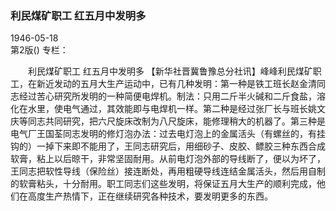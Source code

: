 ### 利民煤矿职工  红五月中发明多  

1946-05-18  
第2版()
专栏：

　　利民煤矿职工
    红五月中发明多
    【新华社晋冀鲁豫总分社讯】峰峰利民煤矿职工，在新近发动的五月大生产运动中，已有几种发明：第一种是铁工班长赵金清同志经过苦心研究所发明的一种简便电焊机。制法：只用二斤半火碱和二斤食盐，溶化在水里，使电气通过，其效能即与电焊机一样。第二种是经过张厂长与班长姚文庆等同志共同研究，把六尺旋床改制为八尺旋床，能修理稍大的机器了。第三种是电气厂王国荃同志发明的修灯泡办法：过去电灯泡上的金属活头（有螺丝的，有挂钩的）一掉下来即不能用了，王同志研究后，用细砂子、皮胶、鳔胶三种东西合成软膏，粘上以后晾干，非常坚固耐用。从前电灯泡外部的导线断了，便以为坏了，王同志把软性导线（保险丝）接连断处，再用粗硬导线连结金属活头，然后用自制的软膏粘头，十分耐用。职工同志们这些发明，将保证五月大生产的顺利完成，他们在高度生产热情下，正在继续研究各种技术，要发明更多的东西。  
